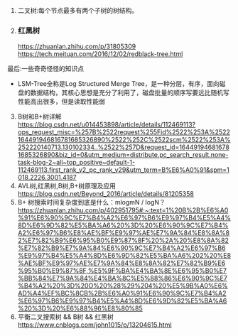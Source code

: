1. 二叉树:每个节点最多有两个子树的树结构。
2. ### 红黑树
    https://zhuanlan.zhihu.com/p/31805309
    <https://tech.meituan.com/2016/12/02/redblack-tree.html>

最后:一些奇奇怪怪的知识点
- LSM-Tree全称是Log Structured Merge Tree，是一种分层，有序，面向磁盘的数据结构，其核心思想是充分了利用了，磁盘批量的顺序写要远比随机写性能高出很多，但是读取性能弱
  
3. B树和B+树详解
<https://blog.csdn.net/u014453898/article/details/112469113?ops_request_misc=%257B%2522request%255Fid%2522%253A%2522164491946816781685326890%2522%252C%2522scm%2522%253A%252220140713.130102334..%2522%257D&request_id=164491946816781685326890&biz_id=0&utm_medium=distribute.pc_search_result.none-task-blog-2~all~top_positive~default-1-112469113.first_rank_v2_pc_rank_v29&utm_term=B%E6%A0%91&spm=1018.2226.3001.4187>
4. AVL树,红黑树,B树,B+树原理及应用
<https://blog.csdn.net/Beyond_2016/article/details/81205358>
5. B+ 树搜索时间复杂度到底是什么：mlogmN / logN？
<https://zhuanlan.zhihu.com/p/402951795#:~:text=1%20B%2B%E6%A0%91%E6%90%9C%E7%B4%A2%E6%97%B6%E9%97%B4%E5%A4%8D%E6%9D%82%E5%BA%A6%20%3D%20%E6%90%9C%E7%B4%A2%E6%97%B6%E8%AE%BF%E9%97%AE%E7%9A%84%E8%8A%82%E7%82%B9%E6%95%B0%E9%87%8F%20%2A%20%E8%8A%82%E7%82%B9%E7%9A%84%E6%90%9C%E7%B4%A2%E6%97%B6%E9%97%B4%E5%A4%8D%E6%9D%82%E5%BA%A6%202%20%E8%AE%BF%E9%97%AE%E7%9A%84%E8%8A%82%E7%82%B9%E6%95%B0%E9%87%8F,%E5%9F%BA%E4%BA%8E%E6%95%B0%E7%BB%84%E7%9A%84%E4%BA%8C%E5%88%86%E6%90%9C%E7%B4%A2%20%3D%20O%20%28%29%204%20%E5%9B%A0%E6%AD%A4%EF%BC%8CB%2B%E6%A0%91%E6%90%9C%E7%B4%A2%E6%97%B6%E9%97%B4%E5%A4%8D%E6%9D%82%E5%BA%A6%20%3D%20%E6%88%96%E8%80%85>
6. 平衡二叉搜索树 && B树 && 红黑树
<https://www.cnblogs.com/john1015/p/13204615.html>
